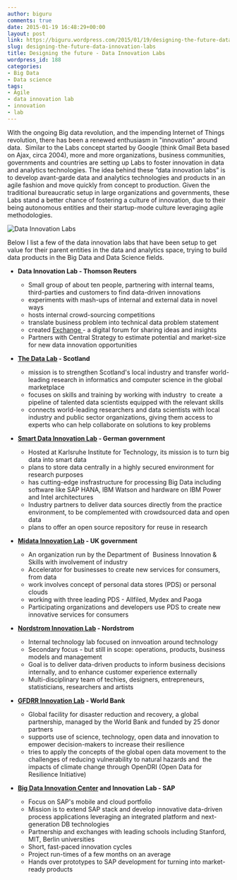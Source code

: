 ```yaml
---
author: biguru
comments: true
date: 2015-01-19 16:48:29+00:00
layout: post
link: https://biguru.wordpress.com/2015/01/19/designing-the-future-data-innovation-labs/
slug: designing-the-future-data-innovation-labs
title: Designing the future - Data Innovation Labs
wordpress_id: 188
categories:
- Big Data
- Data science
tags:
- Agile
- data innovation lab
- innovation
- lab
---
```


With the ongoing Big data revolution, and the impending Internet of Things revolution, there has been a renewed enthusiasm in "innovation" around data.  Similar to the Labs concept started by Google (think Gmail Beta based on Ajax, circa 2004), more and more organizations, business communities, governments and countries are setting up Labs to foster innovation in data and analytics technologies. The idea behind these “data innovation labs” is to develop avant-garde data and analytics technologies and products in an agile fashion and move quickly from concept to production. Given the traditional bureaucratic setup in large organizations and governments, these Labs stand a better chance of fostering a culture of innovation, due to their being autonomous entities and their startup-mode culture leveraging agile methodologies.

![Data Innovation Labs](/post/blog-cover1.jpg?w=300)

Below I list a few of the data innovation labs that have been setup to get value for their parent entities in the data and analytics space, trying to build data products in the Big Data and Data Science fields.

  * **Data Innovation Lab - Thomson Reuters**

    * Small group of about ten people, partnering with internal teams, third-parties and customers to find data-driven innovations
    * experiments with mash-ups of internal and external data in novel ways
    * hosts internal crowd-sourcing competitions
    * translate business problem into technical data problem statement
    * created [Exchange ](http://exchangemagazine.financial.thomsonreuters.com/)- a digital forum for sharing ideas and insights
    * Partners with Central Strategy to estimate potential and market-size for new data innovation opportunities
	
  * **[The Data Lab](www.thedatalab.com) - Scotland**

    * mission is to strengthen Scotland's local industry and transfer world-leading research in informatics and computer science in the global marketplace
    * focuses on skills and training by working with industry  to create  a pipeline of talented data scientists equipped with the relevant skills
    * connects world-leading researchers and data scientists with local industry and public sector organizations, giving them access to experts who can help collaborate on solutions to key problems
	
  * **[Smart Data Innovation Lab](www.sdil.de/en) - German government**
	
    * Hosted at Karlsruhe Institute for Technology, its mission is to turn big data into smart data
    * plans to store data centrally in a highly secured environment for research purposes
    * has cutting-edge insfrastructure for processing Big Data including software like SAP HANA, IBM Watson and hardware on IBM Power and Intel architectures
    * Industry partners to deliver data sources directly from the practice environment, to be complemented with crowdsourced data and open data
    * plans to offer an open source repository for reuse in research

  * **[Midata Innovation Lab](www.midatalab.org.uk) - UK government**
	
    * An organization run by the Department of  Business Innovation & Skills with involvement of industry
    * Accelerator for businesses to create new services for consumers, from data
    * work involves concept of personal data stores (PDS) or personal clouds
    * working with three leading PDS - Allfiled, Mydex and Paoga
    * Participating organizations and developers use PDS to create new innovative services for consumers
	
  * **[Nordstrom Innovation Lab](www.nordstrominnovationlab.com) - Nordstrom**
	
    * Internal technology lab focused on innvoation around technology
    * Secondary focus - but still in scope: operations, products, business models and management
    * Goal is to deliver data-driven products to inform business decisions internally, and to enhance customer experience externally
    * Multi-disciplinary team of techies, designers, entrepreneurs, statisticians, researchers and artists
	
  * **[GFDRR Innovation Lab](www.gfdrr.org/innovation-lab) - World Bank**
	
    * Global facility for disaster reduction and recovery, a global partnership, managed by the World Bank and funded by 25 donor partners
    * supports use of science, technology, open data and innovation to empower decision-makers to increase their resilience
    * tries to apply the concepts of the global open data movement to the challenges of reducing vulnerability to natural hazards and  the impacts of climate change through OpenDRI (Open Data for Resilience Initiative)

	
  * **[Big Data Innovation Center](http://www.sap-innovationcenter.com/) and Innovation Lab - SAP**

    * Focus on SAP's mobile and cloud portfolio
    * Mission is to extend SAP stack and develop innovative data-driven process applications leveraging an integrated platform and next-generation DB technologies
    * Partnership and exchanges with leading schools including Stanford, MIT, Berlin universities
    * Short, fast-paced innovation cycles
    * Project run-times of a few months on an average
    * Hands over prototypes to SAP development for turning into market-ready products  
    





